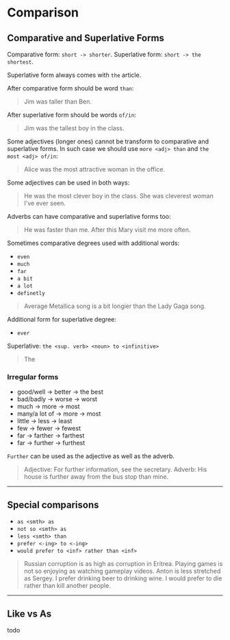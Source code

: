 # Comparison

## Comparative and Superlative Forms

Comparative form: `short -> shorter`.
Superlative form: `short -> the shortest`.

Superlative form always comes with `the` article.

After comparative form should be word `than`:
> Jim was taller than Ben.

After superlative form should be words `of/in`:
> Jim was the tallest boy in the class.

Some adjectives (longer ones) cannot be transform to comparative and superlative forms.
In such case we should use `more <adj> than` and `the most <adj> of/in`:
> Alice was the most attractive woman in the office.

Some adjectives can be used in both ways:
> He was the most clever boy in the class. She was cleverest woman I've ever seen.

Adverbs can have comparative and superlative forms too:
> He was faster than me.
> After this Mary visit me more often.


Sometimes comparative degrees used with additional words:
- `even`
- `much`
- `far`
- `a bit`
- `a lot`
- `definetly`

> Average Metallica song is a bit longier than the Lady Gaga song.

Additional form for superlative degree:
- `ever`

Superlative:
`the <sup. verb> <noun> to <infinitive>`
> The 


### Irregular forms
- good/well -> better -> the best
- bad/badly -> worse -> worst
- much -> more -> most
- many/a lot of -> more -> most
- little -> less -> least
- few -> fewer -> fewest
- far -> farther -> farthest
- far -> further -> furthest

`Further` can be used as the adjective as well as the adverb.
> Adjective: For further information, see the secretary.
> Adverb: His house is further away from the bus stop than mine.

---
## Special comparisons
- `as <smth> as`
- `not so <smth> as`
- `less <smth> than`
- `prefer <-ing> to <-ing>`
- `would prefer to <inf> rather than <inf>`

> Russian corruption is as high as corruption in Eritrea.
> Playing games is not so enjoying as watching gameplay videos.
> Anton is less stretched as Sergey.
> I prefer drinking beer to drinking wine.
> I would prefer to die rather than kill another people.


---
## Like vs As

todo

